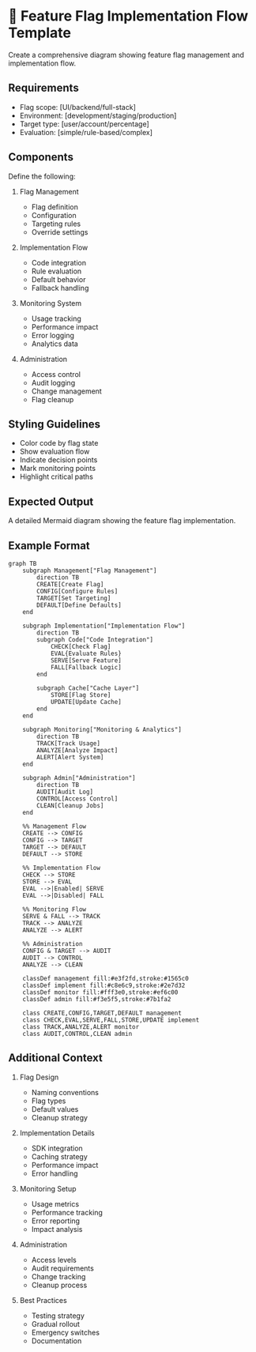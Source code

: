 <!--
mode: auto
tools: vscode-markdown, mermaid-preview
-->

# 🚩 Feature Flag Implementation Flow Template

Create a comprehensive diagram showing feature flag management and implementation flow.

## Requirements

- Flag scope: [UI/backend/full-stack]
- Environment: [development/staging/production]
- Target type: [user/account/percentage]
- Evaluation: [simple/rule-based/complex]

## Components

Define the following:
1. Flag Management
   - Flag definition
   - Configuration
   - Targeting rules
   - Override settings

2. Implementation Flow
   - Code integration
   - Rule evaluation
   - Default behavior
   - Fallback handling

3. Monitoring System
   - Usage tracking
   - Performance impact
   - Error logging
   - Analytics data

4. Administration
   - Access control
   - Audit logging
   - Change management
   - Flag cleanup

## Styling Guidelines

- Color code by flag state
- Show evaluation flow
- Indicate decision points
- Mark monitoring points
- Highlight critical paths

## Expected Output

A detailed Mermaid diagram showing the feature flag implementation.

## Example Format

```mermaid
graph TB
    subgraph Management["Flag Management"]
        direction TB
        CREATE[Create Flag]
        CONFIG[Configure Rules]
        TARGET[Set Targeting]
        DEFAULT[Define Defaults]
    end

    subgraph Implementation["Implementation Flow"]
        direction TB
        subgraph Code["Code Integration"]
            CHECK[Check Flag]
            EVAL{Evaluate Rules}
            SERVE[Serve Feature]
            FALL[Fallback Logic]
        end
        
        subgraph Cache["Cache Layer"]
            STORE[Flag Store]
            UPDATE[Update Cache]
        end
    end

    subgraph Monitoring["Monitoring & Analytics"]
        direction TB
        TRACK[Track Usage]
        ANALYZE[Analyze Impact]
        ALERT[Alert System]
    end

    subgraph Admin["Administration"]
        direction TB
        AUDIT[Audit Log]
        CONTROL[Access Control]
        CLEAN[Cleanup Jobs]
    end

    %% Management Flow
    CREATE --> CONFIG
    CONFIG --> TARGET
    TARGET --> DEFAULT
    DEFAULT --> STORE
    
    %% Implementation Flow
    CHECK --> STORE
    STORE --> EVAL
    EVAL -->|Enabled| SERVE
    EVAL -->|Disabled| FALL
    
    %% Monitoring Flow
    SERVE & FALL --> TRACK
    TRACK --> ANALYZE
    ANALYZE --> ALERT
    
    %% Administration
    CONFIG & TARGET --> AUDIT
    AUDIT --> CONTROL
    ANALYZE --> CLEAN

    classDef management fill:#e3f2fd,stroke:#1565c0
    classDef implement fill:#c8e6c9,stroke:#2e7d32
    classDef monitor fill:#fff3e0,stroke:#ef6c00
    classDef admin fill:#f3e5f5,stroke:#7b1fa2

    class CREATE,CONFIG,TARGET,DEFAULT management
    class CHECK,EVAL,SERVE,FALL,STORE,UPDATE implement
    class TRACK,ANALYZE,ALERT monitor
    class AUDIT,CONTROL,CLEAN admin
```

## Additional Context

1. Flag Design
   - Naming conventions
   - Flag types
   - Default values
   - Cleanup strategy

2. Implementation Details
   - SDK integration
   - Caching strategy
   - Performance impact
   - Error handling

3. Monitoring Setup
   - Usage metrics
   - Performance tracking
   - Error reporting
   - Impact analysis

4. Administration
   - Access levels
   - Audit requirements
   - Change tracking
   - Cleanup process

5. Best Practices
   - Testing strategy
   - Gradual rollout
   - Emergency switches
   - Documentation
